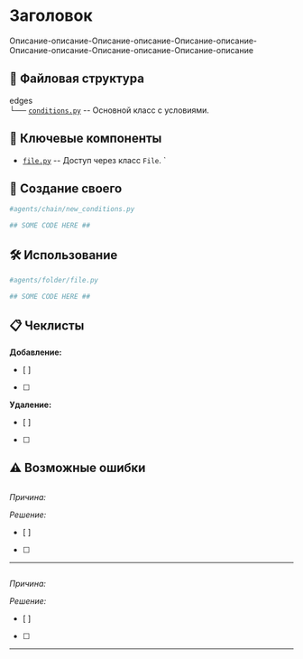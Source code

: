 # Заголовок
Описание-описание-Описание-описание-Описание-описание-Описание-описание-Описание-описание-Описание-описание

## 📁 Файловая структура
edges\
└── [`conditions.py`](conditions.py) -- Основной класс с условиями.

## 🧩 Ключевые компоненты
- [`file.py`](file.py) -- Доступ через класс `File`. `

## 🎨 Создание своего
```python
#agents/chain/new_conditions.py

## SOME CODE HERE ##
```
## 🛠️ Использование
```python
#agents/folder/file.py

## SOME CODE HERE ##
```

## 📋 Чеклисты

**Добавление:**
- [ ]
- [ ]

**Удаление:**
- [ ]
- [ ]

## ⚠️ Возможные ошибки

```bash

```
_Причина:_

_Решение:_
- [ ]
- [ ]
---

```bash

```
_Причина:_

_Решение:_
- [ ]
- [ ]
---
